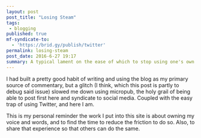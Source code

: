 ```yaml
---
layout: post
post_title: "Losing Steam"
tags:
 - blogging
published: true
mf-syndicate-to:
  - 'https://brid.gy/publish/twitter'
permalink: losing-steam
post_date: 2016-6-27 19:17
summary: A typical lament on the ease of which to stop using one's own blog is an easy trap.
---
```


I had built a pretty good habit of writing and using the blog as my primary source of commentary, but a glitch (I think, which this post is partly to debug said issue) slowed me down using micropub, the holy grail of being able to post first here and syndicate to social media. Coupled with the easy trap of using Twitter, and here I am.

This is my personal reminder the work I put into this site is about owning my voice and words, and to find the time to reduce the friction to do so. Also, to share that experience so that others can do the same.
